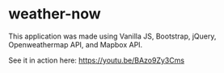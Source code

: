 # weather-now

This application was made using Vanilla JS, Bootstrap, jQuery, Openweathermap API, and Mapbox API.

See it in action here:
https://youtu.be/BAzo9Zy3Cms
